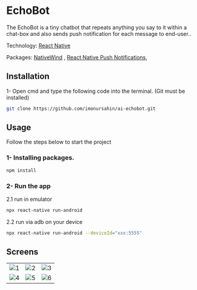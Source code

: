 # EchoBot

The EchoBot is a tiny chatbot that repeats anything you say to it within a chat-box and also sends push notification for each message to end-user..

Technology: [React Native](https://reactnative.dev/)

Packages: [NativeWind](https://www.nativewind.dev/) , [React Native Push Notifications](https://www.npmjs.com/package/react-native-push-notification),

## Installation

1- Open cmd and type the following code into the terminal. (Git must be installed)

```bash
git clone https://github.com/imonursahin/ai-echobot.git
```

## Usage

Follow the steps below to start the project

### 1- Installing packages.

```bash
npm install
```

### 2- Run the app

2.1 run in emulator

```bash
npx react-native run-android
```

2.2 run via adb on your device

```bash
npx react-native run-android --deviceId="xxx:5555"
```

## Screens

|                                                                                                              |                                                                                                              |                                                                                                              |
| :----------------------------------------------------------------------------------------------------------- | :----------------------------------------------------------------------------------------------------------: | -----------------------------------------------------------------------------------------------------------: |
| ![1](https://user-images.githubusercontent.com/31903339/202169559-b7e735bc-f0b9-4eea-bca6-c9494028e082.jpeg) | ![2](https://user-images.githubusercontent.com/31903339/202169566-fe17a58d-362b-40fa-8867-f0ee85559b74.jpeg) | ![3](https://user-images.githubusercontent.com/31903339/202169576-8fb41515-61a1-4d72-984c-a39f210da065.jpeg) |
| ![4](https://user-images.githubusercontent.com/31903339/202170216-c902fd82-8a71-41cf-af12-61eaf1d55998.jpeg) | ![5](https://user-images.githubusercontent.com/31903339/202169585-aa4cd550-5e4f-4c63-9720-9c2cc543fb77.jpeg) | ![6](https://user-images.githubusercontent.com/31903339/202169544-cec9423b-5c4f-4b0e-a9f7-aa9c1f044293.jpeg) |
